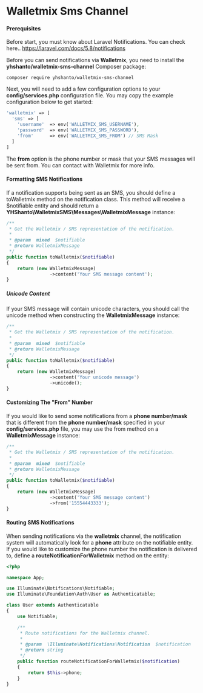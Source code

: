 # Walletmix Sms Channel

#### Prerequisites
Before start, you must know about Laravel Notifications. You can check here..
https://laravel.com/docs/5.8/notifications

Before you can send notifications via **Walletmix**, you need to install the **yhshanto/walletmix-sms-channel** Composer package:

```
composer require yhshanto/walletmix-sms-channel
```

Next, you will need to add a few configuration options to your **config/services.php** configuration file. You may copy the example configuration below to get started:

```php
'walletmix' => [
  'sms' => [
    'username'  => env('WALLETMIX_SMS_USERNAME'),
    'password'  => env('WALLETMIX_SMS_PASSWORD'),
    'from' 		=> env('WALLETMIX_SMS_FROM') // SMS Mask
  ]
]
```

The **from** option is the phone number or mask that your SMS messages will be sent from. You can contact with Walletmix for more info.


#### Formatting SMS Notifications
If a notification supports being sent as an SMS, you should define a toWalletmix method on the notification class. This method will receive a $notifiable entity and should return a  **YHShanto\WalletmixSMS\Messages\WalletmixMessage** instance:
```php
/**
 * Get the Walletmix / SMS representation of the notification.
 *
 * @param  mixed  $notifiable
 * @return WalletmixMessage
 */
public function toWalletmix($notifiable)
{
    return (new WalletmixMessage)
                ->content('Your SMS message content');
}
```
##### Unicode Content
If your SMS message will contain unicode characters, you should call the unicode method when constructing the **WalletmixMessage** instance:

```php
/**
 * Get the Walletmix / SMS representation of the notification.
 *
 * @param  mixed  $notifiable
 * @return WalletmixMessage
 */
public function toWalletmix($notifiable)
{
    return (new WalletmixMessage)
                ->content('Your unicode message')
                ->unicode();
}
```
#### Customizing The "From" Number

If you would like to send some notifications from a **phone number/mask** that is different from the **phone number/mask** specified in your **config/services.php** file, you may use the from method on a **WalletmixMessage** instance:

```php
/**
 * Get the Walletmix / SMS representation of the notification.
 *
 * @param  mixed  $notifiable
 * @return WalletmixMessage
 */
public function toWalletmix($notifiable)
{
    return (new WalletmixMessage)
                ->content('Your SMS message content')
                ->from('15554443333');
}
```

#### Routing SMS Notifications

When sending notifications via the **walletmix** channel, the notification system will automatically look for a **phone** attribute on the notifiable entity. If you would like to customize the phone number the notification is delivered to, define a **routeNotificationForWalletmix** method on the entity:

```php
<?php

namespace App;

use Illuminate\Notifications\Notifiable;
use Illuminate\Foundation\Auth\User as Authenticatable;

class User extends Authenticatable
{
    use Notifiable;

    /**
     * Route notifications for the Walletmix channel.
     *
     * @param  \Illuminate\Notifications\Notification  $notification
     * @return string
     */
    public function routeNotificationForWalletmix($notification)
    {
        return $this->phone;
    }
}
```


